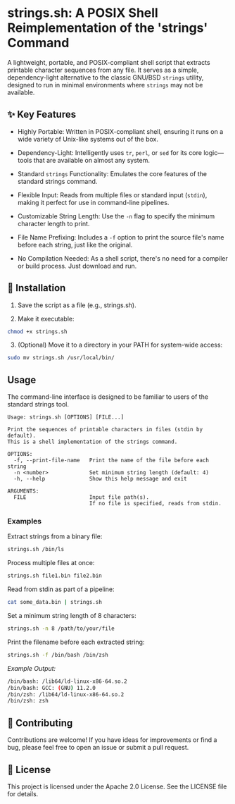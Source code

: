 # strings.sh: A POSIX Shell Reimplementation of the 'strings' Command

A lightweight, portable, and POSIX-compliant shell script that extracts printable character sequences from any file. It serves as a simple, dependency-light alternative to the classic GNU/BSD `strings` utility, designed to run in minimal environments where `strings` may not be available.

## ✨ Key Features

- Highly Portable: Written in POSIX-compliant shell, ensuring it runs on a wide variety of Unix-like systems out of the box.

- Dependency-Light: Intelligently uses `tr`, `perl`, or `sed` for its core logic—tools that are available on almost any system.

- Standard `strings` Functionality: Emulates the core features of the standard strings command.

- Flexible Input: Reads from multiple files or standard input (`stdin`), making it perfect for use in command-line pipelines.

- Customizable String Length: Use the `-n` flag to specify the minimum character length to print.

- File Name Prefixing: Includes a `-f` option to print the source file's name before each string, just like the original.

- No Compilation Needed: As a shell script, there's no need for a compiler or build process. Just download and run.

## 🚀 Installation

1. Save the script as a file (e.g., strings.sh).

2. Make it executable:

```bash
chmod +x strings.sh
```

3. (Optional) Move it to a directory in your PATH for system-wide access:

```bash
sudo mv strings.sh /usr/local/bin/
```

## Usage

The command-line interface is designed to be familiar to users of the standard strings tool.

```text
Usage: strings.sh [OPTIONS] [FILE...]

Print the sequences of printable characters in files (stdin by default).
This is a shell implementation of the strings command.

OPTIONS:
  -f, --print-file-name   Print the name of the file before each string
  -n <number>             Set minimum string length (default: 4)
  -h, --help              Show this help message and exit

ARGUMENTS:
  FILE                    Input file path(s).
                          If no file is specified, reads from stdin.
```

### Examples

Extract strings from a binary file:

```bash
strings.sh /bin/ls
```

Process multiple files at once:

```bash
strings.sh file1.bin file2.bin
```

Read from stdin as part of a pipeline:

```bash
cat some_data.bin | strings.sh
```

Set a minimum string length of 8 characters:

```bash
strings.sh -n 8 /path/to/your/file
```

Print the filename before each extracted string:

```bash
strings.sh -f /bin/bash /bin/zsh
```

_Example Output:_

```bash
/bin/bash: /lib64/ld-linux-x86-64.so.2
/bin/bash: GCC: (GNU) 11.2.0
/bin/zsh: /lib64/ld-linux-x86-64.so.2
/bin/zsh: zsh
```

## 🤝 Contributing

Contributions are welcome! If you have ideas for improvements or find a bug, please feel free to open an issue or submit a pull request.

## 📜 License

This project is licensed under the Apache 2.0 License. See the LICENSE file for details.
